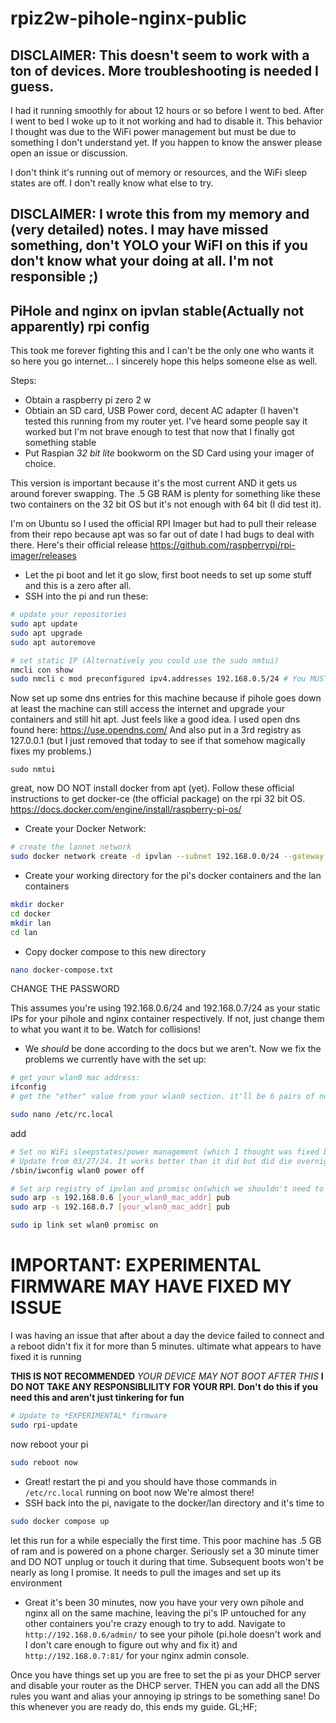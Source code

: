 # rpiz2w-pihole-nginx-public
## DISCLAIMER: This doesn't seem to work with a ton of devices. More troubleshooting is needed I guess.
I had it running smoothly for about 12 hours or so before I went to bed. After I went to bed I woke up to it not working and had to disable it. This behavior I thought was due to the WiFi power management but must be due to something I don't understand yet. If you happen to know the answer please open an issue or discussion. 

I don't think it's running out of memory or resources, and the WiFi sleep states are off. I don't really know what else to try. 

## DISCLAIMER: I wrote this from my memory and (very detailed) notes. I may have missed something, don't YOLO your WiFI on this if you don't know what your doing at all. I'm not responsible ;) 
## PiHole and nginx on ipvlan stable(Actually not apparently) rpi config

This took me forever fighting this and I can't be the only one who wants it so here you go internet... I sincerely hope this helps someone else as well. 

Steps: 

- Obtain a raspberry pi zero 2 w
- Obtiain an SD card, USB Power cord, decent AC adapter (I haven't tested this running from my router yet. I've heard some people say it worked but I'm not brave enough to test that now that I finally got something stable
- Put Raspian *32 bit* *lite* bookworm on the SD Card using your imager of choice. 

This version is important because it's the most current AND it gets us around forever swapping. The .5 GB RAM is plenty for something like these two containers on the 32 bit OS but it's not enough with 64 bit (I did test it). 

I'm on Ubuntu so I used the official RPI Imager but had to pull their release from their repo because apt was so far out of date I had bugs to deal with there. Here's their official release https://github.com/raspberrypi/rpi-imager/releases
- Let the pi boot and let it go slow, first boot needs to set up some stuff and this is a zero after all. 
- SSH into the pi and run these: 
``` bash
# update your repositories
sudo apt update
sudo apt upgrade
sudo apt autoremove

# set static IP (Alternatively you could use the sudo nmtui)
nmcli con show
sudo nmcli c mod preconfigured ipv4.addresses 192.168.0.5/24 # You MUST use /24, you can use any ip you want that doesn't collide AND doesn't include your router (gateway). 
```
Now set up some dns entries for this machine because if pihole goes down at least the machine can still access the internet and upgrade your containers and still hit apt. Just feels like a good idea. I used open dns found here: https://use.opendns.com/
And also put in a 3rd registry as 127.0.0.1 (but I just removed that today to see if that somehow magically fixes my problems.)
```
sudo nmtui
```
great, now DO NOT install docker from apt (yet). Follow these official instructions to get docker-ce (the official package) on the rpi 32 bit OS. https://docs.docker.com/engine/install/raspberry-pi-os/
- Create your Docker Network:
``` bash
# create the lannet network 
sudo docker network create -d ipvlan --subnet 192.168.0.0/24 --gateway 192.168.0.1 --attachable --opt mode=l2 --opt parent=wlan0 lannet
```
- Create your working directory for the pi's docker containers and the lan containers
``` bash
mkdir docker
cd docker
mkdir lan
cd lan
```
- Copy docker compose to this new directory
``` bash
nano docker-compose.txt
```
CHANGE THE PASSWORD

This assumes you're using 192.168.0.6/24 and 192.168.0.7/24 as your static IPs for your pihole and nginx container respectively. If not, just change them to what you want it to be. Watch for collisions!

- We *should* be done according to the docs but we aren't. Now we fix the problems we currently have with the set up: 

``` bash
# get your wlan0 mac address: 
ifconfig
# get the "ether" value from your wlan0 section. it'll be 6 pairs of numbers/letters separated by colons (ex: 01:ab:23:c4:de:f5)
```
``` bash
sudo nano /etc/rc.local
```
add 
``` bash
# Set no WiFi sleepstates/power management (which I thought was fixed but isn't or something, it works now I don't care definitely leave this in here)
# Update from 03/27/24. It works better than it did but did die overnight and I have no clue why. I had to go back to my old pihole setup on a different machine. 
/sbin/iwconfig wlan0 power off

# Set arp registry of ipvlan and promisc on(which we shouldn't need to do but we do). See https://github.com/moby/moby/issues/43270
sudo arp -s 192.168.0.6 [your_wlan0_mac_addr] pub
sudo arp -s 192.168.0.7 [your_wlan0_mac_addr] pub

sudo ip link set wlan0 promisc on
```

# IMPORTANT: EXPERIMENTAL FIRMWARE MAY HAVE FIXED MY ISSUE
I was having an issue that after about a day the device failed to connect and a reboot didn't fix it for more than 5 minutes. ultimate what appears to have fixed it is running 

__THIS IS NOT RECOMMENDED__
*YOUR DEVICE MAY NOT BOOT AFTER THIS*
__I DO NOT TAKE ANY RESPONSIBLILITY FOR YOUR RPI. Don't do this if you need this and aren't just tinkering for fun__
``` bash
# Update to *EXPERIMENTAL* firmware
sudo rpi-update
```

now reboot your pi
``` bash
sudo reboot now
```

- Great! restart the pi and you should have those commands in `/etc/rc.local` running on boot now
We're almost there!
- SSH back into the pi, navigate to the docker/lan directory and it's time to 
``` bash
sudo docker compose up
```

let this run for a while especially the first time. This poor machine has .5 GB of ram and is powered on a phone charger. Seriously set a 30 minute timer and DO NOT unplug or touch it during that time. Subsequent boots won't be nearly as long I promise. It needs to pull the images and set up its environment

- Great it's been 30 minutes, now you have your very own pihole and nginx all on the same machine, leaving the pi's IP untouched for any other containers you're crazy enough to try to add. 
Navigate to `http://192.168.0.6/admin/` to see your pihole (pi.hole doesn't work and I don't care enough to figure out why and fix it) and `http://192.168.0.7:81/` for your nginx admin console. 

Once you have things set up you are free to set the pi as your DHCP server and disable your router as the DHCP server. THEN you can add all the DNS rules you want and alias your annoying ip strings to be something sane! Do this whenever you are ready do, this ends my guide. GL;HF;

